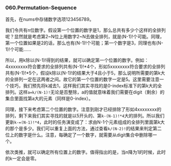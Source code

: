 ### 060.Permutation-Sequence

首先，在nums中存储数字选项123456789。

我们令共有n位数字。假设第一个位置的数字是1，那么总共有多少个这样的全排列呢？显然就是考虑第2\~N位上用数字2~N去做全排列，就是(N-1)\!个可能。同理，第一个位置如果是2的话，那么也有(N-1)\!个可能；第一个数字是3，同理也有(N-1)\!个可能……

所以，用k除以(N-1)!得到的结果，就可以确定第一个位置的数字。例如：4xxxxxxxx符合要求的全排列共有(N-1)\!\*4个，形如5xxxxxxxx符合要求的全排列共有(N-1)!\*5个，假设k除以(N-1)\!的结果大于4且小于5，那么说明所需要的第k大的全排列一定在这两者之间。故它的第一个位置的数字一定是5。这里需要注意一个技巧，我们预先将k减去1，这样我们其实寻找的是0-index标准下的第k大的全排列。这样```a=k/(N-1)!```无论是否整除，a的值就意味着我们需要在digit（剩余）的集合里面找第a大的元素（同样是0-index）。

同理，接下来考虑第二个位置的数字。注意到刚才已经排除了形如4xxxxxxxx的排列，剩下来我们其实寻找的就是以5开头的、第```k-(N-1)!*4```大的排列。所以我们更新```k-=(N-1)!*4```，此时的任务演变成了：求由N-1个元素组成的全排列里面第k大的那个是多少。我们可以重复上面的方法，通过查看```k/(N-2)!```的结果来判定第二位上的数字是什么。注意，每确定了一个数字，就需要从digit集合中删除哪一个。

依次类推，就可以确定所有位置上的数字。值得指出的是，当n降为1的时候，此时的k一定会是零。
